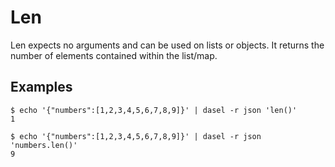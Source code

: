 # Len

Len expects no arguments and can be used on lists or objects. It returns the number of elements contained within the list/map.

## Examples

```
$ echo '{"numbers":[1,2,3,4,5,6,7,8,9]}' | dasel -r json 'len()'
1

$ echo '{"numbers":[1,2,3,4,5,6,7,8,9]}' | dasel -r json 'numbers.len()'
9
```
